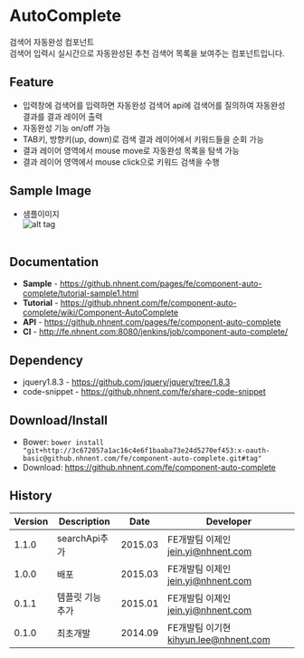 AutoComplete
======================
검색어 자동완성 컴포넌트<br>
검색어 입력시 실시간으로 자동완성된 추천 검색어 목록을 보여주는 컴포넌트입니다.

## Feature
* 입력창에 검색어를 입력하면 자동완성 검색어 api에 검색어를 질의하여 자동완성 결과를 결과 레이어 출력
* 자동완성 기능 on/off 가능
* TAB키, 방향키(up, down)로 검색 결과 레이어에서 키워드들을 순회 가능
* 결과 레이어 영역에서 mouse move로 자동완성 목록을 탐색 가능
* 결과 레이어 영역에서 mouse click으로 키워드 검색을 수행

## Sample Image
* 샘플이미지<br>
![alt tag](https://github.nhnent.com/pages/fe/component-auto-complete/autocomplete.png)<br><br>


## Documentation
* **Sample** - https://github.nhnent.com/pages/fe/component-auto-complete/tutorial-sample1.html
* **Tutorial** - https://github.nhnent.com/fe/component-auto-complete/wiki/Component-AutoComplete
* **API** - https://github.nhnent.com/pages/fe/component-auto-complete
* **CI** - http://fe.nhnent.com:8080/jenkins/job/component-auto-complete/

## Dependency
* jquery1.8.3 - https://github.com/jquery/jquery/tree/1.8.3
* code-snippet - https://github.nhnent.com/fe/share-code-snippet

## Download/Install
* Bower: `bower install "git+http://3c672057a1ac16c4e6f1baaba73e24d5270ef453:x-oauth-basic@github.nhnent.com/fe/component-auto-complete.git#tag"`
* Download: https://github.nhnent.com/fe/component-auto-complete


## History
| Version | Description | Date | Developer |
| ---- | ---- | ---- | ---- |
| 1.1.0 | searchApi추가 | 2015.03 | FE개발팀 이제인<jein.yi@nhnent.com> |
| 1.0.0 | 배포 | 2015.03 | FE개발팀 이제인<jein.yi@nhnent.com> |
| 0.1.1 | 템플릿 기능 추가 | 2015.01 | FE개발팀 이제인<jein.yi@nhnent.com> |
| 0.1.0 | 최초개발 | 2014.09 | FE개발팀 이기현 <kihyun.lee@nhnent.com> |

